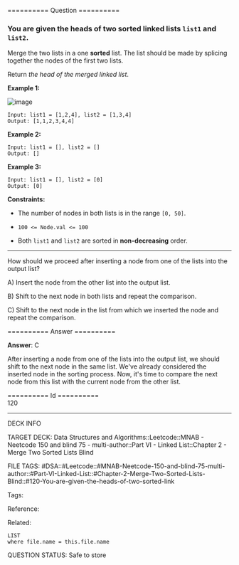 ========== Question ==========  

### You are given the heads of two sorted linked lists `list1` and `list2`.

Merge the two lists in a one **sorted** list. The list should be made by
splicing together the nodes of the first two lists.

Return _the head of the merged linked list_.

**Example 1:**

![image](https://imagedelivery.net/CLfkmk9Wzy8_9HRyug4EVA/6bafdf72-dfb3-4085-9372-f34e7361d700/public)

```
Input: list1 = [1,2,4], list2 = [1,3,4]
Output: [1,1,2,3,4,4]
```

**Example 2:**

```
Input: list1 = [], list2 = []
Output: []
```

**Example 3:**

```
Input: list1 = [], list2 = [0]
Output: [0]
```

**Constraints:**

- The number of nodes in both lists is in the range `[0, 50]`.

- `100 <= Node.val <= 100`

- Both `list1` and `list2` are sorted in **non-decreasing** order.

---

How should we proceed after inserting a node from one of the lists into the
output list?

A) Insert the node from the other list into the output list.

B) Shift to the next node in both lists and repeat the comparison.

C) Shift to the next node in the list from which we inserted the node and repeat
the comparison.  

========== Answer ==========  

**Answer**: C

After inserting a node from one of the lists into the output list, we should
shift to the next node in the same list. We've already considered the inserted
node in the sorting process. Now, it's time to compare the next node from this
list with the current node from the other list.

========== Id ==========  
120

---

DECK INFO

TARGET DECK: Data Structures and Algorithms::Leetcode::MNAB - Neetcode 150 and blind 75 - multi-author::Part VI - Linked List::Chapter 2 - Merge Two Sorted Lists Blind

FILE TAGS: #DSA::#Leetcode::#MNAB-Neetcode-150-and-blind-75-multi-author::#Part-VI-Linked-List::#Chapter-2-Merge-Two-Sorted-Lists-Blind::#120-You-are-given-the-heads-of-two-sorted-link

Tags:

Reference:

Related:

```dataview
LIST
where file.name = this.file.name
```
QUESTION STATUS: Safe to store
